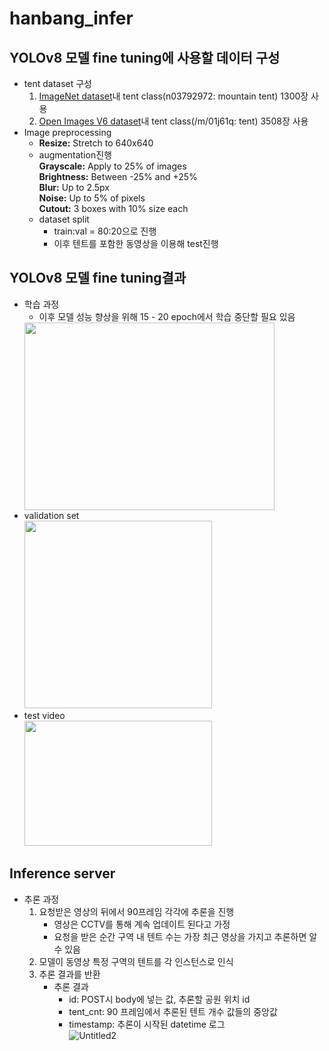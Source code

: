 # hanbang_infer
## YOLOv8 모델 fine tuning에 사용할 데이터 구성
- tent dataset 구성
    1. [ImageNet dataset](https://www.kaggle.com/competitions/imagenet-object-localization-challenge/overview)내 tent class(n03792972: mountain tent) 1300장 사용
    2. [Open Images V6 dataset](https://storage.googleapis.com/openimages/web/download.html#download_manually)내 tent class(/m/01j61q: tent) 3508장 사용
- Image preprocessing
    - **Resize:** Stretch to 640x640
    - augmentation진행  
        **Grayscale:** Apply to 25% of images  
        **Brightness:** Between -25% and +25%  
        **Blur:** Up to 2.5px  
        **Noise:** Up to 5% of pixels  
        **Cutout:** 3 boxes with 10% size each  
    - dataset split
        - train:val = 80:20으로 진행
        - 이후 텐트를 포함한 동영상을 이용해 test진행

## YOLOv8 모델 fine tuning결과
- 학습 과정
    - 이후 모델 성능 향상을 위해 15 - 20 epoch에서 학습 중단할 필요 있음  
  <img src="https://github.com/Monsters-5/hanbang_infer/assets/76683835/db8769c6-df5e-4dec-8323-bd68ecd94a5f.png" width="400" height="300"/>
- validation set  
  <img src="https://github.com/Monsters-5/hanbang_infer/assets/76683835/05c726b9-bf2f-4296-9b36-89613a991fa8.png" width="300" height="300"/>
- test video  
  <img src="https://github.com/Monsters-5/hanbang_infer/assets/76683835/08b38569-1639-419f-ad4a-e932f25b234f.png" width="300" height="200"/>

## Inference server
- 추론 과정
    1. 요청받은 영상의 뒤에서 90프레임 각각에 추론을 진행
        - 영상은 CCTV를 통해 계속 업데이트 된다고 가정
        - 요청을 받은 순간 구역 내 텐트 수는 가장 최근 영상을 가지고 추론하면 알 수 있음
    2. 모델이 동영상 특정 구역의 텐트를 각 인스턴스로 인식
    3. 추론 결과를 반환
        - 추론 결과
            - id: POST시 body에 넣는 값, 추론할 공원 위치 id
            - tent_cnt: 90 프레임에서 추론된 텐트 개수 값들의 중앙값
            - timestamp: 추론이 시작된 datetime 로그  
              ![Untitled2](https://github.com/Monsters-5/hanbang_infer/assets/76683835/0ead1fb5-37f3-4187-b523-b59a002ed1fb)

